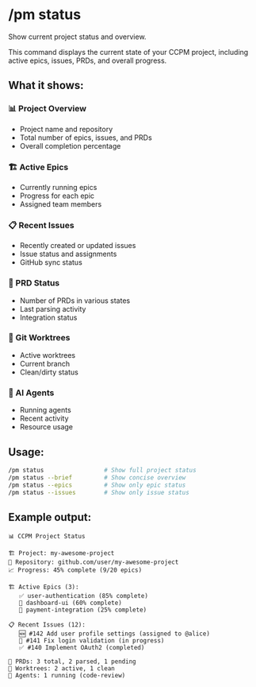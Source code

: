 # /pm status

Show current project status and overview.

This command displays the current state of your CCPM project, including active epics, issues, PRDs, and overall progress.

## What it shows:

### 📊 Project Overview
- Project name and repository
- Total number of epics, issues, and PRDs
- Overall completion percentage

### 🏗️ Active Epics
- Currently running epics
- Progress for each epic
- Assigned team members

### 📋 Recent Issues
- Recently created or updated issues
- Issue status and assignments
- GitHub sync status

### 📄 PRD Status
- Number of PRDs in various states
- Last parsing activity
- Integration status

### 🌳 Git Worktrees
- Active worktrees
- Current branch
- Clean/dirty status

### 🤖 AI Agents
- Running agents
- Recent activity
- Resource usage

## Usage:

```bash
/pm status                 # Show full project status
/pm status --brief         # Show concise overview
/pm status --epics         # Show only epic status
/pm status --issues        # Show only issue status
```

## Example output:

```
📊 CCPM Project Status

🏗️ Project: my-awesome-project
📍 Repository: github.com/user/my-awesome-project
📈 Progress: 45% complete (9/20 epics)

🏗️ Active Epics (3):
   ✅ user-authentication (85% complete)
   🔄 dashboard-ui (60% complete)
   📝 payment-integration (25% complete)

📋 Recent Issues (12):
   🆕 #142 Add user profile settings (assigned to @alice)
   🔄 #141 Fix login validation (in progress)
   ✅ #140 Implement OAuth2 (completed)

📄 PRDs: 3 total, 2 parsed, 1 pending
🌳 Worktrees: 2 active, 1 clean
🤖 Agents: 1 running (code-review)
```